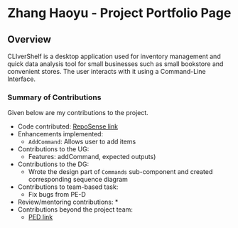 # Zhang Haoyu - Project Portfolio Page

## Overview

CLIverShelf is a desktop application used for inventory management and quick data analysis tool for small businesses
such as small bookstore and convenient stores. The user interacts with it using a Command-Line Interface.

### Summary of Contributions

Given below are my contributions to the project.
* Code contributed: [RepoSense link](https://nus-cs2113-ay2122s1.github.io/tp-dashboard/?search=haoyusimon&sort=groupTitle&sortWithin=title&since=2021-09-25&timeframe=commit&mergegroup=&groupSelect=groupByRepos&breakdown=true&checkedFileTypes=docs~functional-code~test-code~other)
* Enhancements implemented:
    * `AddCommand`: Allows user to add items
* Contributions to the UG:
    * Features: addCommand, expected outputs)
* Contributions to the DG:
    * Wrote the design part of `Commands` sub-component and created corresponding sequence diagram
* Contributions to team-based task:
    * Fix bugs from PE-D
* Review/mentoring contributions: 
    *
* Contributions beyond the project team:
    * [PED link](https://github.com/haoyusimon/ped/issues)